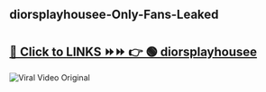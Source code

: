 
 ## diorsplayhousee-Only-Fans-Leaked

# <h2><a href="https://clipsfans.com/diorsplayhousee&ref=git">🔗 Click to LINKS ⏩⏩ 👉 🟢 diorsplayhousee </a></h2>

<a href="https://clipsfans.com/diorsplayhousee&ref=git" rel="nofollow" data-target="animated-image.originalLink"><img src="https://i.ibb.co.com/xMMVF88/686577567.gif" alt="Viral Video Original" style="max-width: 100%; display: inline-block;" data-target="animated-image.originalImage"></a>
